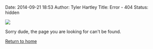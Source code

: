 Date: 2014-09-21 18:53
Author: Tyler Hartley
Title: Error - 404
Status: hidden

![ ](/images/logo.png)

Sorry dude, the page you are looking for can't be found. 

[Return to home](/)